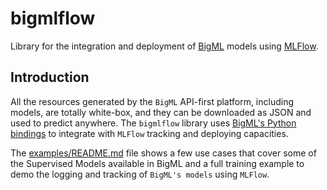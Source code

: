 # bigmlflow
Library for the integration and deployment of [BigML](https://bigml.com) models
using [MLFlow](https://mlflow.org/).

## Introduction

All the resources generated by the `BigML` API-first platform, including
models, are totally white-box, and they can be downloaded as JSON and used
to predict anywhere. The `bigmlflow` library uses
[BigML's Python bindings](https://bigml.readthedocs.io/en/latest/local_resources.html)
to integrate with `MLFlow` tracking and deploying capacities.

The [examples/README.md](./examples/README.md) file shows a few use cases
that cover some of the Supervised Models available in BigML and
a full training example to demo the logging and tracking of `BigML's models`
using `MLFlow`.
